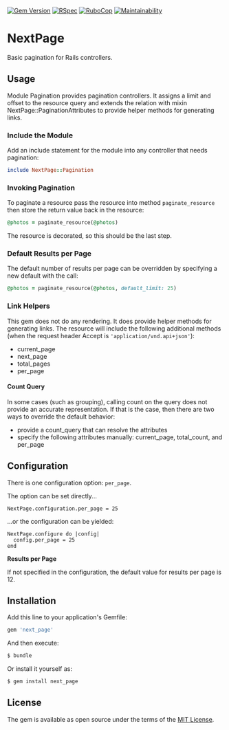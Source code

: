 [![Gem Version](https://badge.fury.io/rb/next_page.svg)](https://badge.fury.io/rb/next_page)
[![RSpec](https://github.com/RockSolt/next_page/actions/workflows/rspec.yml/badge.svg)](https://github.com/RockSolt/next_page/actions/workflows/rspec.yml)
[![RuboCop](https://github.com/RockSolt/next_page/workflows/RuboCop/badge.svg)](https://github.com/RockSolt/next_page/actions?query=workflow%3ARuboCop)
[![Maintainability](https://api.codeclimate.com/v1/badges/0efe1a9b66a0bf161536/maintainability)](https://codeclimate.com/github/RockSolt/next_page/maintainability)

# NextPage
Basic pagination for Rails controllers.

## Usage
Module Pagination provides pagination controllers. It assigns a limit and offset to the resource query and extends the relation with mixin NextPage::PaginationAttributes to provide helper methods for generating links.

### Include the Module
Add an include statement for the module into any controller that needs pagination:

```ruby
include NextPage::Pagination
```

### Invoking Pagination

To paginate a resource pass the resource into method `paginate_resource` then store the return value back in the
resource:

```ruby
@photos = paginate_resource(@photos)
```

The resource is decorated, so this should be the last step.

### Default Results per Page

The default number of results per page can be overridden by specifying a new default with the call:

```ruby
@photos = paginate_resource(@photos, default_limit: 25)
```

### Link Helpers
This gem does not do any rendering. It does provide helper methods for generating links. The resource will include the following additional methods (when the request header Accept is `'application/vnd.api+json'`):
- current_page
- next_page
- total_pages
- per_page

#### Count Query
In some cases (such as grouping), calling count on the query does not provide an accurate representation. If that is the case, then there are two ways to override the default behavior:
- provide a count_query that can resolve the attributes
- specify the following attributes manually: current_page, total_count, and per_page


## Configuration

There is one configuration option: `per_page`.

The option can be set directly...

`NextPage.configuration.per_page = 25`

...or the configuration can be yielded:

```
NextPage.configure do |config|
  config.per_page = 25
end
```

**Results per Page**

If not specified in the configuration, the default value for results per page is 12.

## Installation
Add this line to your application's Gemfile:

```ruby
gem 'next_page'
```

And then execute:
```bash
$ bundle
```

Or install it yourself as:
```bash
$ gem install next_page
```

## License
The gem is available as open source under the terms of the [MIT License](https://opensource.org/licenses/MIT).
